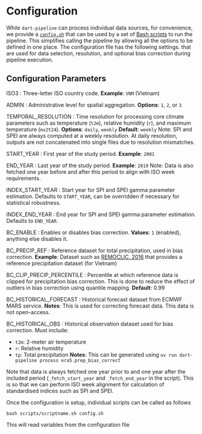 # Configuration

While `dart-pipeline` can process individual data sources, for convenience, we
provide a
[`config.sh`](https://github.com/kraemer-lab/DART-Pipeline/blob/main/config.sh)
that can be used by a set of [Bash
scripts](https://github.com/kraemer-lab/DART-Pipeline/tree/main/scripts) to run
the pipeline. This simplifies calling the pipeline by allowing all the options
to be defined in one place. The configuration file has the following settings.
that are used for data selection, resolution, and optional bias correction
during pipeline execution.

## Configuration Parameters

ISO3
: Three-letter ISO country code.
  **Example**: `VNM` (Vietnam)

ADMIN
: Administrative level for spatial aggregation.
  **Options**: `1`, `2`, or `3`

TEMPORAL_RESOLUTION
: Time resolution for processing core climate parameters such as temperature (`t2m`), relative humidity (`r`), and maximum temperature (`mx2t24`).
  **Options**: `daily`, `weekly`
  **Default**: `weekly`
  Note: SPI and SPEI are always computed at a weekly resolution. At daily resolution, outputs are not concatenated into single files due to resolution mismatches.

START_YEAR
: First year of the study period.
  **Example**: `2001`

END_YEAR
: Last year of the study period.
  **Example**: `2019`
  Note: Data is also fetched one year before and after this period to align with ISO week requirements.

INDEX_START_YEAR
: Start year for SPI and SPEI gamma parameter estimation.
  Defaults to `START_YEAR`, can be overridden if necessary for statistical robustness.

INDEX_END_YEAR
: End year for SPI and SPEI gamma parameter estimation.
  Defaults to `END_YEAR`.

BC_ENABLE
: Enables or disables bias correction.
  **Values**: `1` (enabled), anything else disables it.

BC_PRECIP_REF
: Reference dataset for total precipitation, used in bias correction.
  **Example**: Dataset such as [REMOCLIC. 2016](https://search.diasjp.net/en/dataset/VnGP_010) that provides a reference precipitation dataset (for Vietnam)

BC_CLIP_PRECIP_PERCENTILE
: Percentile at which reference data is clipped for precipitation bias correction. This
  is done to reduce the effect of outliers in bias correction using quantile mapping.
  **Default**: 0.99

BC_HISTORICAL_FORECAST
: Historical forecast dataset from ECMWF MARS service.
  **Notes**: This is used for correcting forecast data. This data is not open-access.

BC_HISTORICAL_OBS
: Historical observation dataset used for bias correction. Must include:
  - `t2m`: 2-meter air temperature
  - `r`: Relative humidity
  - `tp`: Total precipitation
  **Notes**: This can be generated using `uv run dart-pipeline process era5.prep_bias_correct`


Note that data is always fetched one year prior to and one year after the
included period (`_fetch_start_year` and `_fetch_end_year` in the script). This
is so that we can perform ISO week alignment for calculation of standardised
indices such as SPI and SPEI.

Once the configuration is setup, individual scripts can be called as follows

```shell
bash scripts/scriptname.sh config.sh
```
This will read variables from the configuration file
